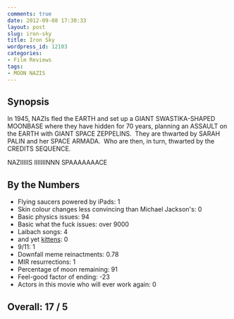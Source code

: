```yaml
---
comments: true
date: 2012-09-08 17:30:33
layout: post
slug: iron-sky
title: Iron Sky
wordpress_id: 12103
categories:
- Film Reviews
tags:
- MOON NAZIS
---
```


## Synopsis

In 1945, NAZIs fled the EARTH and set up a GIANT SWASTIKA-SHAPED MOONBASE where they have hidden for 70 years, planning an ASSAULT on the EARTH with GIANT SPACE ZEPPELINS.  They are thwarted by SARAH PALIN and her SPACE ARMADA.  Who are then, in turn, thwarted by the CREDITS SEQUENCE.

NAZIIIIIS IIIIIIINNN SPAAAAAAACE

## By the Numbers

  * Flying saucers powered by iPads: 1
  * Skin colour changes less convincing than Michael Jackson's: 0
  * Basic physics issues: 94
  * Basic what the fuck issues: over 9000
  * Laibach songs: 4
  * and yet [kittens](http://www.rathergood.com/laibach): 0
  * 9/11: 1
  * Downfall meme reinactments: 0.78
  * MIR resurrections: 1
  * Percentage of moon remaining: 91
  * Feel-good factor of ending: -23
  * Actors in this movie who will ever work again: 0

## Overall: 17 / 5
